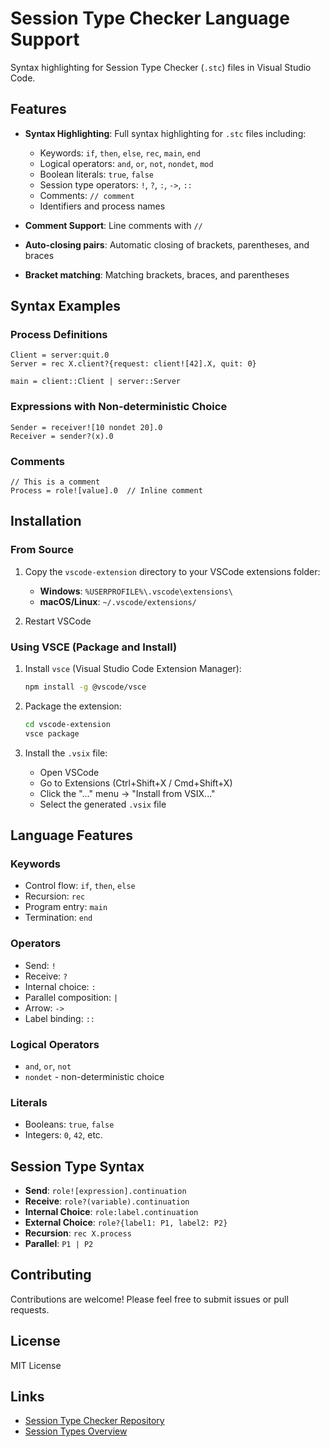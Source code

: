 # Session Type Checker Language Support

Syntax highlighting for Session Type Checker (`.stc`) files in Visual Studio Code.

## Features

- **Syntax Highlighting**: Full syntax highlighting for `.stc` files including:
  - Keywords: `if`, `then`, `else`, `rec`, `main`, `end`
  - Logical operators: `and`, `or`, `not`, `nondet`, `mod`
  - Boolean literals: `true`, `false`
  - Session type operators: `!`, `?`, `:`, `->`, `::`
  - Comments: `// comment`
  - Identifiers and process names

- **Comment Support**: Line comments with `//`

- **Auto-closing pairs**: Automatic closing of brackets, parentheses, and braces

- **Bracket matching**: Matching brackets, braces, and parentheses

## Syntax Examples

### Process Definitions
```stc
Client = server:quit.0
Server = rec X.client?{request: client![42].X, quit: 0}

main = client::Client | server::Server
```

### Expressions with Non-deterministic Choice
```stc
Sender = receiver![10 nondet 20].0
Receiver = sender?(x).0
```

### Comments
```stc
// This is a comment
Process = role![value].0  // Inline comment
```

## Installation

### From Source

1. Copy the `vscode-extension` directory to your VSCode extensions folder:
   - **Windows**: `%USERPROFILE%\.vscode\extensions\`
   - **macOS/Linux**: `~/.vscode/extensions/`

2. Restart VSCode

### Using VSCE (Package and Install)

1. Install `vsce` (Visual Studio Code Extension Manager):
   ```bash
   npm install -g @vscode/vsce
   ```

2. Package the extension:
   ```bash
   cd vscode-extension
   vsce package
   ```

3. Install the `.vsix` file:
   - Open VSCode
   - Go to Extensions (Ctrl+Shift+X / Cmd+Shift+X)
   - Click the "..." menu → "Install from VSIX..."
   - Select the generated `.vsix` file

## Language Features

### Keywords
- Control flow: `if`, `then`, `else`
- Recursion: `rec`
- Program entry: `main`
- Termination: `end`

### Operators
- Send: `!`
- Receive: `?`
- Internal choice: `:`
- Parallel composition: `|`
- Arrow: `->`
- Label binding: `::`

### Logical Operators
- `and`, `or`, `not`
- `nondet` - non-deterministic choice

### Literals
- Booleans: `true`, `false`
- Integers: `0`, `42`, etc.

## Session Type Syntax

- **Send**: `role![expression].continuation`
- **Receive**: `role?(variable).continuation`
- **Internal Choice**: `role:label.continuation`
- **External Choice**: `role?{label1: P1, label2: P2}`
- **Recursion**: `rec X.process`
- **Parallel**: `P1 | P2`

## Contributing

Contributions are welcome! Please feel free to submit issues or pull requests.

## License

MIT License

## Links

- [Session Type Checker Repository](https://github.com/yourusername/stc)
- [Session Types Overview](https://en.wikipedia.org/wiki/Session_type)

